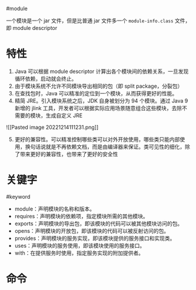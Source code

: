 #module

一个模块是一个 jar 文件，但是比普通 jar 文件多一个 `module-info.class` 文件，即 module descriptor

# 特性

1. Java 可以根据 module descriptor 计算出各个模块间的依赖关系，一旦发现循环依赖，启动就会终止。
2. 由于模块系统不允许不同模块导出相同的包（即 split package，分裂包）
3. 在查找包时，Java 可以精准的定位到一个模块，从而获得更好的性能。
4. 精简 JRE。引入模块系统之后，JDK 自身被划分为 94 个模块。通过 Java 9 新增的 jlink 工具，开发者可以根据实际应用场景随意组合这些模块，去除不需要的模块，生成自定义 JRE

![[Pasted image 20221214111231.png]]

5. 更好的兼容性。可以精准控制哪些类可以对外开放使用，哪些类只能内部使用，换句话说就是不再依赖文档，而是由编译器来保证。类可见性的细化，除了带来更好的兼容性，也带来了更好的安全性

# 关键字
#keyword 

-   module：声明模块的名称和版本。
-   requires：声明模块的依赖项，指定模块所需的其他模块。
-   exports：声明模块的导出包，即该模块的代码可以被其他模块访问的包。
-   opens：声明模块的开放包，即该模块的代码可以被反射访问的包。
-   provides：声明模块的服务实现，即该模块提供的服务接口和实现类。
-   uses：声明模块的服务使用，即该模块使用的服务接口。
-   with：在提供服务时使用，指定服务实现的附加提供者。

# 命令
